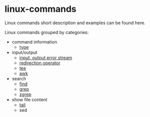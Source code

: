 # linux-commands
Linux commands short description and examples can be found here.

Linux commands grouped by categories:
* command information
  * [type](./type.md)
* input/output
  * [input, output error stream](./input-output-error.md)
  * [redirection operator](./redirection-operator.md)
  * [tee](./tee.md)
  * [awk](./awk.md)
* search
  * [find](./find.md)
  * [grep](./grep.md)
  * [zgrep](./zgrep.md)
* show file content
  * [tail](./tail.md)
  * sed
